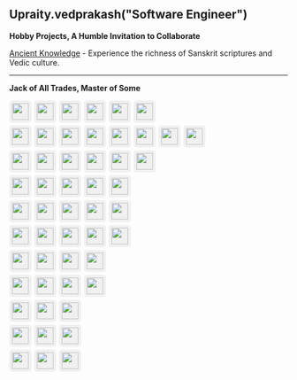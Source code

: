 
## Upraity.vedprakash("Software Engineer")

**Hobby Projects, A Humble Invitation to Collaborate**

[Ancient Knowledge](https://www.ancientknowledge.in) - Experience the richness of Sanskrit scriptures and Vedic culture.

---

**Jack of All Trades, Master of Some**

<div style="display: flex; align-items: center; gap: 5px; margin-bottom: 5px;">
<img src="https://registry.npmmirror.com/@lobehub/icons-static-png/latest/files/light/openai.png" style="height: 30px; background: #f0f0f0; padding: 5px; border-radius: 5px;"/>
<img src="https://registry.npmmirror.com/@lobehub/icons-static-png/latest/files/light/claude-color.png" style="height: 30px; background: #f0f0f0; padding: 5px; border-radius: 5px;"/>
<img src="https://registry.npmmirror.com/@lobehub/icons-static-png/latest/files/light/gemini-color.png" style="height: 30px; background: #f0f0f0; padding: 5px; border-radius: 5px;"/>
<img src="https://registry.npmmirror.com/@lobehub/icons-static-png/latest/files/light/huggingface-color.png" style="height: 30px; background: #f0f0f0; padding: 5px; border-radius: 5px;"/>
<img src="https://registry.npmmirror.com/@lobehub/icons-static-png/latest/files/light/perplexity-color.png" style="height: 30px; background: #f0f0f0; padding: 5px; border-radius: 5px;"/>
<img src="https://registry.npmmirror.com/@lobehub/icons-static-png/latest/files/light/githubcopilot.png" style="height: 30px; background: #f0f0f0; padding: 5px; border-radius: 5px;"/>
</div>


<div style="display: flex; align-items: center; gap: 5px; margin-bottom: 5px;">
<img src="https://cdn.jsdelivr.net/gh/devicons/devicon@latest/icons/amazonwebservices/amazonwebservices-original-wordmark.svg" style="height: 30px; background: #f0f0f0; padding: 5px; border-radius: 5px;" />
<img src="https://cdn.jsdelivr.net/gh/devicons/devicon@latest/icons/googlecloud/googlecloud-original.svg" style="height: 30px; background: #f0f0f0; padding: 5px; border-radius: 5px;" />
<img src="https://cdn.jsdelivr.net/gh/devicons/devicon@latest/icons/docker/docker-original.svg" style="height: 30px; background: #f0f0f0; padding: 5px; border-radius: 5px;" />
<img src="https://cdn.jsdelivr.net/gh/devicons/devicon@latest/icons/kubernetes/kubernetes-original.svg" style="height: 30px; background: #f0f0f0; padding: 5px; border-radius: 5px;" />
<img src="https://cdn.jsdelivr.net/gh/devicons/devicon@latest/icons/terraform/terraform-original.svg" style="height: 30px; background: #f0f0f0; padding: 5px; border-radius: 5px;" />
<img src="https://cdn.jsdelivr.net/gh/devicons/devicon@latest/icons/githubactions/githubactions-original.svg" style="height: 30px; background: #f0f0f0; padding: 5px; border-radius: 5px;" />
<img src="https://cdn.jsdelivr.net/gh/devicons/devicon@latest/icons/jenkins/jenkins-original.svg" style="height: 30px; background: #f0f0f0; padding: 5px; border-radius: 5px;" />
<img src="https://cdn.jsdelivr.net/gh/devicons/devicon@latest/icons/cloudflare/cloudflare-original.svg" style="height: 30px; background: #f0f0f0; padding: 5px; border-radius: 5px;" />
</div>

<div style="display: flex; align-items: center; gap: 5px; margin-bottom: 5px;">
  <img src="https://cdn.jsdelivr.net/gh/devicons/devicon@latest/icons/python/python-original.svg" style="height: 30px; background: #f0f0f0; padding: 5px; border-radius: 5px;" />
  <img src="https://cdn.jsdelivr.net/gh/devicons/devicon@latest/icons/django/django-plain.svg" style="height: 30px; background: #f0f0f0; padding: 5px; border-radius: 5px;" />
  <img src="https://cdn.jsdelivr.net/gh/devicons/devicon@latest/icons/djangorest/djangorest-original.svg" style="height: 30px; background: #f0f0f0; padding: 5px; border-radius: 5px;" />
  <img src="https://cdn.jsdelivr.net/gh/devicons/devicon@latest/icons/flask/flask-original.svg" style="height: 30px; background: #f0f0f0; padding: 5px; border-radius: 5px;" />
  <img src="https://cdn.jsdelivr.net/gh/devicons/devicon@latest/icons/fastapi/fastapi-original.svg" style="height: 30px; background: #f0f0f0; padding: 5px; border-radius: 5px;" />
  <img src="https://cdn.jsdelivr.net/gh/devicons/devicon@latest/icons/anaconda/anaconda-original.svg" style="height: 30px; background: #f0f0f0; padding: 5px; border-radius: 5px;" />
</div>

<div style="display: flex; align-items: center; gap: 5px; margin-bottom: 5px;">
  <img src="https://cdn.jsdelivr.net/gh/devicons/devicon@latest/icons/javascript/javascript-original.svg" style="height: 30px; background: #f0f0f0; padding: 5px; border-radius: 5px;" />
  <img src="https://cdn.jsdelivr.net/gh/devicons/devicon@latest/icons/typescript/typescript-original.svg" style="height: 30px; background: #f0f0f0; padding: 5px; border-radius: 5px;" />
  <img src="https://cdn.jsdelivr.net/gh/devicons/devicon@latest/icons/nodejs/nodejs-original.svg" style="height: 30px; background: #f0f0f0; padding: 5px; border-radius: 5px;" />
  <img src="https://cdn.jsdelivr.net/gh/devicons/devicon@latest/icons/nextjs/nextjs-original.svg" style="height: 30px; background: #f0f0f0; padding: 5px; border-radius: 5px;" />
  <img src="https://cdn.jsdelivr.net/gh/devicons/devicon@latest/icons/react/react-original.svg" style="height: 30px; background: #f0f0f0; padding: 5px; border-radius: 5px;" />
</div>

<div style="display: flex; align-items: center; gap: 5px; margin-bottom: 5px;">
  <img src="https://cdn.jsdelivr.net/gh/devicons/devicon@latest/icons/azuresqldatabase/azuresqldatabase-original.svg" style="height: 30px; background: #f0f0f0; padding: 5px; border-radius: 5px;" />
  <img src="https://cdn.jsdelivr.net/gh/devicons/devicon@latest/icons/postgresql/postgresql-original.svg" style="height: 30px; background: #f0f0f0; padding: 5px; border-radius: 5px;" />
  <img src="https://cdn.jsdelivr.net/gh/devicons/devicon@latest/icons/mongodb/mongodb-original.svg" style="height: 30px; background: #f0f0f0; padding: 5px; border-radius: 5px;" />
  <img src="https://cdn.jsdelivr.net/gh/devicons/devicon@latest/icons/elasticsearch/elasticsearch-original.svg" style="height: 30px; background: #f0f0f0; padding: 5px; border-radius: 5px;" />
  <img src="https://cdn.jsdelivr.net/gh/devicons/devicon@latest/icons/redis/redis-original.svg" style="height: 30px; background: #f0f0f0; padding: 5px; border-radius: 5px;" />
</div>

<div style="display: flex; align-items: center; gap: 5px; margin-bottom: 5px;">
  <img src="https://cdn.jsdelivr.net/gh/devicons/devicon@latest/icons/figma/figma-original.svg" style="height: 30px; background: #f0f0f0; padding: 5px; border-radius: 5px;" />
  <img src="https://cdn.jsdelivr.net/gh/devicons/devicon@latest/icons/html5/html5-original.svg" style="height: 30px; background: #f0f0f0; padding: 5px; border-radius: 5px;" />
  <img src="https://cdn.jsdelivr.net/gh/devicons/devicon@latest/icons/css3/css3-original.svg" style="height: 30px; background: #f0f0f0; padding: 5px; border-radius: 5px;" />
  <img src="https://cdn.jsdelivr.net/gh/devicons/devicon@latest/icons/photoshop/photoshop-original.svg" style="height: 30px; background: #f0f0f0; padding: 5px; border-radius: 5px;" />
  <img src="https://cdn.jsdelivr.net/gh/devicons/devicon@latest/icons/canva/canva-original.svg" style="height: 30px; background: #f0f0f0; padding: 5px; border-radius: 5px;" />
</div>

<div style="display: flex; align-items: center; gap: 5px; margin-bottom: 5px;">
  <img src="https://cdn.jsdelivr.net/gh/devicons/devicon@latest/icons/git/git-original.svg" style="height: 30px; background: #f0f0f0; padding: 5px; border-radius: 5px;" />
  <img src="https://cdn.jsdelivr.net/gh/devicons/devicon@latest/icons/github/github-original.svg" style="height: 30px; background: #f0f0f0; padding: 5px; border-radius: 5px;" />
  <img src="https://cdn.jsdelivr.net/gh/devicons/devicon@latest/icons/bash/bash-original.svg" style="height: 30px; background: #f0f0f0; padding: 5px; border-radius: 5px;" />
  <img src="https://cdn.jsdelivr.net/gh/devicons/devicon@latest/icons/graphql/graphql-plain.svg" style="height: 30px; background: #f0f0f0; padding: 5px; border-radius: 5px;" />
</div>

<div style="display: flex; align-items: center; gap: 5px; margin-bottom: 5px;">
  <img src="https://cdn.jsdelivr.net/gh/devicons/devicon@latest/icons/postman/postman-original.svg" style="height: 30px; background: #f0f0f0; padding: 5px; border-radius: 5px;" />
  <img src="https://cdn.jsdelivr.net/gh/devicons/devicon@latest/icons/swagger/swagger-original.svg" style="height: 30px; background: #f0f0f0; padding: 5px; border-radius: 5px;" />
  <img src="https://cdn.jsdelivr.net/gh/devicons/devicon@latest/icons/selenium/selenium-original.svg" style="height: 30px; background: #f0f0f0; padding: 5px; border-radius: 5px;" />
  <img src="https://cdn.jsdelivr.net/gh/devicons/devicon@latest/icons/pytest/pytest-original.svg" style="height: 30px; background: #f0f0f0; padding: 5px; border-radius: 5px;" />
</div>

<div style="display: flex; align-items: center; gap: 5px; margin-bottom: 5px;">
  <img src="https://cdn.jsdelivr.net/gh/devicons/devicon@latest/icons/nginx/nginx-original.svg" style="height: 30px; background: #f0f0f0; padding: 5px; border-radius: 5px;" />
  <img src="https://cdn.jsdelivr.net/gh/devicons/devicon@latest/icons/apache/apache-original.svg" style="height: 30px; background: #f0f0f0; padding: 5px; border-radius: 5px;" />
  <img src="https://cdn.jsdelivr.net/gh/devicons/devicon@latest/icons/cloudflareworkers/cloudflareworkers-original.svg" style="height: 30px; background: #f0f0f0; padding: 5px; border-radius: 5px;" />
</div>

<div style="display: flex; align-items: center; gap: 5px; margin-bottom: 5px;">
  <img src="https://cdn.jsdelivr.net/gh/devicons/devicon@latest/icons/vscode/vscode-original.svg" style="height: 30px; background: #f0f0f0; padding: 5px; border-radius: 5px;" />
  <img src="https://cdn.jsdelivr.net/gh/devicons/devicon@latest/icons/pycharm/pycharm-original.svg" style="height: 30px; background: #f0f0f0; padding: 5px; border-radius: 5px;" />
  <img src="https://cdn.jsdelivr.net/gh/devicons/devicon@latest/icons/vim/vim-original.svg" style="height: 30px; background: #f0f0f0; padding: 5px; border-radius: 5px;" />
</div>

<div style="display: flex; align-items: center; gap: 5px; margin-bottom: 5px;">
  <img src="https://cdn.jsdelivr.net/gh/devicons/devicon@latest/icons/linux/linux-original.svg" style="height: 30px; background: #f0f0f0; padding: 5px; border-radius: 5px;" />
  <img src="https://cdn.jsdelivr.net/gh/devicons/devicon@latest/icons/windows11/windows11-original.svg" style="height: 30px; background: #f0f0f0; padding: 5px; border-radius: 5px;" />
  <img src="https://cdn.jsdelivr.net/gh/devicons/devicon@latest/icons/apple/apple-original.svg" style="height: 30px; background: #f0f0f0; padding: 5px; border-radius: 5px;" />
</div>
